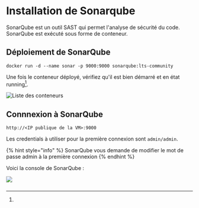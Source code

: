# Installation de Sonarqube

SonarQube est un outil SAST qui permet l'analyse de sécurité du code. SonarQube est exécuté sous forme de conteneur.

## Déploiement de SonarQube

```shell
docker run -d --name sonar -p 9000:9000 sonarqube:lts-community
```

Une fois le conteneur déployé, vérifiez qu'il est bien démarré et en état running[^1].

![Liste des conteneurs](../../images/docker-sonarqube.jpg)

## Connnexion à SonarQube

`http://<IP publique de la VM>:9000`

Les credentials à utiliser pour la première connexion sont `admin/admin`.

{% hint style="info" %}
SonarQube vous demande de modifier le mot de passe admin à la première connexion
{% endhint %}

Voici la console de SonarQube :

![](../../images/sonarqube1.jpg)

###

[^1]: 
